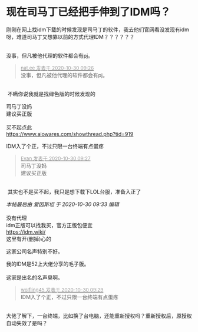 # 现在司马丁已经把手伸到了IDM吗？


刚刚在网上找idm下载的时候发现是司马丁的软件，我去他们官网看没发现有idm呀，难道司马丁又想靠以前的方式代理IDM？？？？？？<br />
<br />
<img id="aimg_bAE53" onclick="zoom(this, this.src, 0, 0, 0)" class="zoom" src="https://s1.ax1x.com/2020/10/30/BYNCU1.png" onmouseover="img_onmouseoverfunc(this)" onload="thumbImg(this)" border="0" alt="" /><img id="aimg_jGgT8" onclick="zoom(this, this.src, 0, 0, 0)" class="zoom" src="https://cdn.jsdelivr.net/gh/hishis/forum-master/public/images/patch.gif" onmouseover="img_onmouseoverfunc(this)" onload="thumbImg(this)" border="0" alt="" />

没事，但凡被他代理的软件都会有pj。

<div class="quote"><blockquote><font size="2"><a href="https://www.hostloc.com/forum.php?mod=redirect&amp;goto=findpost&amp;pid=9373572&amp;ptid=760113" target="_blank"><font color="#999999">nat.ee 发表于 2020-10-30 09:26</font></a></font><br />
没事，但凡被他代理的软件都会有pj。</blockquote></div><br />
<img src="static/image/smiley/yct/014.gif" smilieid="45" border="0" alt="" /> 不瞒你说我就是找绿色版的时候发现的<img id="aimg_Xpxcl" onclick="zoom(this, this.src, 0, 0, 0)" class="zoom" src="https://cdn.jsdelivr.net/gh/hishis/forum-master/public/images/patch.gif" onmouseover="img_onmouseoverfunc(this)" onload="thumbImg(this)" border="0" alt="" />

司马丁没妈<br />
建议买正版<br />
<br />
买不起点此<br />
https://www.aiowares.com/showthread.php?tid=919

IDM入了个正，不过只限一台终端有点蛋疼

<div class="quote"><blockquote><font size="2"><a href="https://www.hostloc.com/forum.php?mod=redirect&amp;goto=findpost&amp;pid=9373582&amp;ptid=760113" target="_blank"><font color="#999999">Evan 发表于 2020-10-30 09:27</font></a></font><br />
司马丁没妈<br />
建议买正版</blockquote></div><br />
<img src="static/image/smiley/yct/022.gif" smilieid="42" border="0" alt="" /> 其实也不是买不起，我只是想下载下LOL台服，准备入正了

<i class="pstatus"> 本帖最后由 爱因斯坦 于 2020-10-30 09:33 编辑 </i><br />
<br />
没有代理<br />
idm正版可以找我买，官方正版包便宜<br />
https://idm.wiki/<br />
这里有开(删掉)心的

这家公司名声特别不好。

我的IDM是52上大佬分享的毛子版。<br />
<br />
这家是出名的名声臭啊。<img id="aimg_VnidA" onclick="zoom(this, this.src, 0, 0, 0)" class="zoom" src="https://cdn.jsdelivr.net/gh/hishis/forum-master/public/images/patch.gif" onmouseover="img_onmouseoverfunc(this)" onload="thumbImg(this)" border="0" alt="" />

<div class="quote"><blockquote><font size="2"><a href="https://www.hostloc.com/forum.php?mod=redirect&amp;goto=findpost&amp;pid=9373588&amp;ptid=760113" target="_blank"><font color="#999999">wolfling45 发表于 2020-10-30 09:29</font></a></font><br />
IDM入了个正，不过只限一台终端有点蛋疼</blockquote></div><br />
大佬了解下，一台终端，比如换了台电脑，还能重新授权吗？重新授权后，原授权自动失效了是吗？

